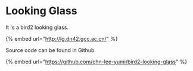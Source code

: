 # Looking Glass

It 's a bird2 looking glass.

{% embed url="http://lg.dn42.gcc.ac.cn/" %}

 Source code can be found in Github.

{% embed url="https://github.com/chn-lee-yumi/bird2-looking-glass" %}



